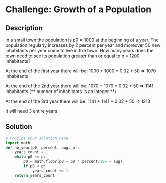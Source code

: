 # Challenge: Growth of a Population

## Description

In a small town the population is p0 = 1000 at the beginning of a year. The population regularly increases by 2 percent per year and moreover 50 new inhabitants per year come to live in the town. How many years does the town need to see its population greater than or equal to p = 1200 inhabitants?

At the end of the first year there will be: 
1000 + 1000 * 0.02 + 50 => 1070 inhabitants

At the end of the 2nd year there will be: 
1070 + 1070 * 0.02 + 50 => 1141 inhabitants (** number of inhabitants is an integer **)

At the end of the 3rd year there will be:
1141 + 1141 * 0.02 + 50 => 1213

It will need 3 entire years.

## Solution

```python
# Provide your solution here.
import math
def nb_year(p0, percent, aug, p):
    years_count = 1
    while p0 <= p:
        p0 = math.floor(p0 + p0 * percent/100 + aug)
        if p0 < p:
            years_count += 1
    return years_count
